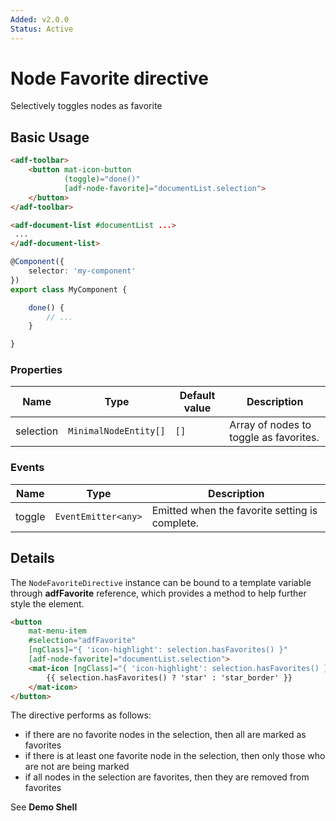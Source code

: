 ```yaml
---
Added: v2.0.0
Status: Active
---
```

# Node Favorite directive

Selectively toggles nodes as favorite

## Basic Usage

```html
<adf-toolbar>
    <button mat-icon-button
            (toggle)="done()"
            [adf-node-favorite]="documentList.selection">
    </button>
</adf-toolbar>

<adf-document-list #documentList ...>
 ...
</adf-document-list>
```

```ts
@Component({
    selector: 'my-component'
})
export class MyComponent {

    done() {
        // ...
    }

}
```

### Properties

| Name | Type | Default value | Description |
| ---- | ---- | ------------- | ----------- |
| selection | `MinimalNodeEntity[]` | `[]` | Array of nodes to toggle as favorites.  |

### Events

| Name | Type | Description |
| ---- | ---- | ----------- |
| toggle | `EventEmitter<any>` | Emitted when the favorite setting is complete.  |

## Details

The `NodeFavoriteDirective` instance can be bound to a template variable through **adfFavorite** reference,
which provides a method to help further style the element.

```html
<button
    mat-menu-item
    #selection="adfFavorite"
    [ngClass]="{ 'icon-highlight': selection.hasFavorites() }"
    [adf-node-favorite]="documentList.selection">
    <mat-icon [ngClass]="{ 'icon-highlight': selection.hasFavorites() }">
        {{ selection.hasFavorites() ? 'star' : 'star_border' }}
    </mat-icon>
</button>
```

The directive performs as follows:

-   if there are no favorite nodes in the selection, then all are marked as favorites
-   if there is at least one favorite node in the selection, then only those who are not
    are being marked
-   if all nodes in the selection are favorites, then they are removed from favorites

See **Demo Shell**
